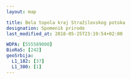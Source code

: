 ```yaml
---
layout: map

title: Bela topola kraj Stražilovskog potoka
designation: Spomenik prirode
last_modified_at: 2018-05-25T23:19:54+02:00

WDPA: [555589000]
BioRaS: [242]
geoSrbija:
  L1_182: [37]
  L1_300: [1]
---
```

